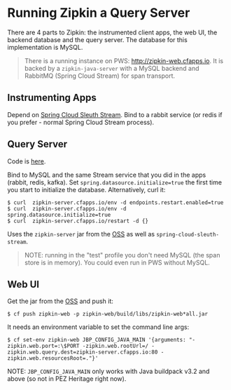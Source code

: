# Running Zipkin a Query Server

There are 4 parts to Zipkin: the instrumented client apps, the web UI, the backend database and the query server. The database for this implementation is MySQL.

> There is a running instance on PWS: http://zipkin-web.cfapps.io. It is backed by a `zipkin-java-server` with a MySQL backend and RabbitMQ (Spring Cloud Stream) for span transport.

## Instrumenting Apps

Depend on [Spring Cloud Sleuth Stream](https://github.com/spring-cloud-spring-cloud-sleuth). Bind to a rabbit service (or redis if you prefer - normal Spring Cloud Stream process).

## Query Server

Code is [here](https://github.com/spring-cloud-spring-cloud-sleuth/spring-cloud-sleuth-zipkin-stream).

Bind to MySQL and the same Stream service that you did in the apps (rabbit, redis, kafka). Set `spring.datasource.initialize=true` the first time you start to initialize the database. Alternatively, curl it:

```
$ curl  zipkin-server.cfapps.io/env -d endpoints.restart.enabled=true
$ curl  zipkin-server.cfapps.io/env -d spring.datasource.initialize=true
$ curl  zipkin-server.cfapps.io/restart -d {}
```

Uses the `zipkin-server` jar from the [OSS](https://github.com/openzipkin/zipkin-java) as well as `spring-cloud-sleuth-stream`.

> NOTE: running in the "test" profile you don't need MySQL (the span store is in memory). You could even run in PWS without MySQL.

## Web UI

Get the jar from the [OSS](https://github.com/openzipkin/zipkin) and push it:

```
$ cf push zipkin-web -p zipkin-web/build/libs/zipkin-web*all.jar
```

It needs an environment variable to set the command line args:

```
$ cf set-env zipkin-web JBP_CONFIG_JAVA_MAIN '{arguments: "-zipkin.web.port=:\$PORT -zipkin.web.rootUrl=/ -zipkin.web.query.dest=zipkin-server.cfapps.io:80 -zipkin.web.resourcesRoot=."}'
```

NOTE: `JBP_CONFIG_JAVA_MAIN` only works with Java buildpack v3.2 and above (so not in PEZ Heritage right now).
